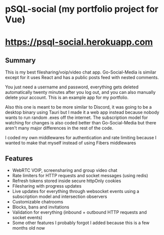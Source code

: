 # pSQL-social (my portfolio project for Vue)

# https://psql-social.herokuapp.com

## Summary
This is my best filesharing/voip/video chat app. Go-Social-Media is similar except for it uses React and has a public posts feed with nested comments.

You just need a username and password, everything gets deleted automatically twenty minutes after you log out, and you can also manually delete your account. This is an example app for my portfolio.

Also this one is meant to be more similar to Discord, it was going to be a desktop binary using Tauri but I made it a web app instead because nobody wants to run random .exes off the internet. The subscription model for watching for changes is also coded better than Go-Social-Media but there aren't many major differences in the rest of the code.

I coded my own middlewares for authentication and rate limiting because I wanted to make that myself instead of using Fibers middlewares

## Features
 - WebRTC VOIP, screensharing and group video chat
 - Rate limiters for HTTP requests and socket messages (using redis)
 - Refresh tokens stored inside secure httpOnly cookies
 - Filesharing with progress updates
 - Live updates for everything through websocket events using a subscription model and intersection observers
 - Customizable chatrooms
 - Blocks, bans and invitations
 - Validation for everything (inbound + outbound HTTP requests and socket events)
 - Some other features I probably forgot I added because this is a few months old now